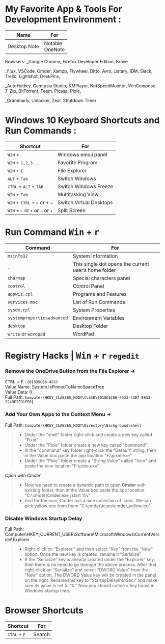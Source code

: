 # My Favorite App & Tools For Development Environment :

Name | For
-|-
Desktop Note | Notable <br> OneNote

Browsers:
_Google Chrome, Firefox Developer Edition, Brave

_f.lux, VSCode, Cmder, Xampp, Flywheel, Ditto, Avro, Listary, IDM, Slack, Trello, Lightshot, DeskPins,

_AutoHotkey, Camtasia Studio, KMPlayer, NetSpeedMonitor, WinCompose, 7-Zip, BitTorrent, Feem, Picasa, Pixie, 

_Grammarly, Unlocker, Zeal, Shutdown Timer

# Windows 10 Keyboard Shortcuts and Run Commands :

| Shortcut | For |
|-|-|
<kbd>WIN</kbd> + <kbd>.</kbd> | Windows emoji panel
<kbd>WIN</kbd> + <kbd>1,2,3...</kbd> | Favorite Program
<kbd>WIN</kbd> + <kbd>E</kbd> | FIle Explorer
<kbd>ALT</kbd> + <kbd>Tab</kbd> | Switch Windows
<kbd>CTRL</kbd> + <kbd>ALT</kbd> + <kbd>TAB</kbd> | Switch Windows Freeze
<kbd>WIN</kbd> + <kbd>Tab</kbd> | Multitasking View
<kbd>WIN</kbd> + <kbd>CTRL</kbd> + <kbd>→</kbd> or  + <kbd>←</kbd> | Switch Virtual Desktops
<kbd>WIN</kbd> + <kbd>←</kbd> or <kbd>↑</kbd> or <kbd>→</kbd> or <kbd>↓</kbd> | Split Screen


# Run Command <kbd>Win</kbd> + <kbd>r</kbd>

| Command | For |
|-|-|
| `msinfo32` | System Information
| `.` | This single dot opens the current user’s home folder
| `charmap` | Special characters panel
| `control` | Control Panel
| `appwiz.cpl` | Programs and Features
| `services.msc` | List of Run Commands
| `sysdm.cpl` | System Properties
| `systempropertiesadvanced` | Environment Variables
| `desktop` | Desktop Folder
| `write` or `wordpad` | WordPad

# Registry Hacks | <kbd>Win</kbd> + <kbd>r</kbd> `regedit`

### Remove the OneDrive Button from the File Explorer →
<kbd>CTRL</kbd> + <kbd>F</kbd> : `{018D5C66-4533` <br>
Value Name: System.IsPinnedToNameSpaceTree <br>
Value Data: 0 <br>
Full Path: `Computer\HKEY_CLASSES_ROOT\CLSID\{018D5C66-4533-4307-9B53-224DE2ED1FE6}`

### Add Your Own Apps to the Context Menu →
Full Path: `Computer\HKEY_CLASSES_ROOT\Directory\Background\shell`
> * Under the "shell" folder right-click and create a new key called "Pixie"
> * Under the "Pixie" folder create a new key called "command"
> * In the "command" key folder right-click the "Default" string, then in the Value box paste the app location "F:\pixie.exe"
> * Under the "Pixie" folder create a "String Value" called "Icon" and paste the icon location "F:\pixie.exe"

*Open with Cmder*
> * Now we need to create a dynamic path to open **Cmder** with existing folder, then in the Value box paste the app location  "C:\cmder\Cmder.exe /start %v"
> * And for the icon, Cmder has a nice collection of icons. We can pick yellow one from them "C:\cmder\icons\cmder_yellow.ico"

### Disable Windows Startup Delay
Full Path: Computer\HKEY_CURRENT_USER\Software\Microsoft\Windows\CurrentVersion\Explorer
> * Right-click on “Explorer,” and then select “Key” from the “New” option. Once the new key is created, rename it “Serialize”
> * If the “Serialize” key is already created under the “Explorer” key, then there is no need to go through the above process. After that right-click on “Serialize” and select “DWORD Value” from the “New” option. The DWORD Value key will be created in the panel on the right. Rename this key to “StartupDelayInMSec,” and make sure its value is set to “0.” Now you should notice a tiny boost in Windows startup time.

# Browser Shortcuts

| Shortcut | For |
|-|-|
<kbd>CTRL</kbd> + <kbd>E</kbd> | Search
